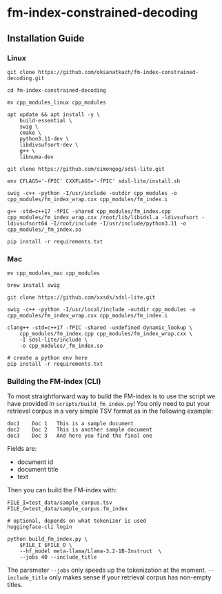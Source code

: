 # fm-index-constrained-decoding

## Installation Guide

### Linux

```commandline
git clone https://github.com/oksanatkach/fm-index-constrained-decoding.git

cd fm-index-constrained-decoding

mv cpp_modules_linux cpp_modules

apt update && apt install -y \
    build-essential \
    swig \
    cmake \
    python3.11-dev \
    libdivsufsort-dev \
    g++ \
    libnuma-dev

git clone https://github.com/simongog/sdsl-lite.git

env CFLAGS='-fPIC' CXXFLAGS='-fPIC' sdsl-lite/install.sh

swig -c++ -python -I/usr/include -outdir cpp_modules -o cpp_modules/fm_index_wrap.cxx cpp_modules/fm_index.i

g++ -std=c++17 -fPIC -shared cpp_modules/fm_index.cpp cpp_modules/fm_index_wrap.cxx /root/lib/libsdsl.a -ldivsufsort -ldivsufsort64 -I/root/include -I/usr/include/python3.11 -o cpp_modules/_fm_index.so

pip install -r requirements.txt
```

### Mac

```commandline
mv cpp_modules_mac cpp_modules

brew install swig

git clone https://github.com/xxsds/sdsl-lite.git

swig -c++ -python -I/usr/local/include -outdir cpp_modules -o cpp_modules/fm_index_wrap.cxx cpp_modules/fm_index.i

clang++ -std=c++17 -fPIC -shared -undefined dynamic_lookup \                                                      
    cpp_modules/fm_index.cpp cpp_modules/fm_index_wrap.cxx \
    -I sdsl-lite/include \
    -o cpp_modules/_fm_index.so

# create a python env here
pip install -r requirements.txt
```

### Building the FM-index (CLI)
To most straightforward way to build the FM-index is to use the script we have provided in `scripts/build_fm_index.py`! 
You only need  to put your retrieval corpus in a very simple TSV format as in the following example:
```
doc1    Doc 1   This is a sample document
doc2    Doc 2   This is another sample document
doc3    Doc 3   And here you find the final one
```
Fields are: 
* document id
* document title
* text 

Then you can build the FM-index with:
```commandline
FILE_I=test_data/sample_corpus.tsv
FILE_O=test_data/sample_corpus.fm_index

# optional, depends on what tokenizer is used
huggingface-cli login

python build_fm_index.py \
    $FILE_I $FILE_O \
    --hf_model meta-llama/Llama-3.2-1B-Instruct  \
    --jobs 40 --include_title
```
The parameter `--jobs` only speeds up the tokenization at the moment. `--include_title` only makes sense if your retrieval corpus has non-empty titles.
